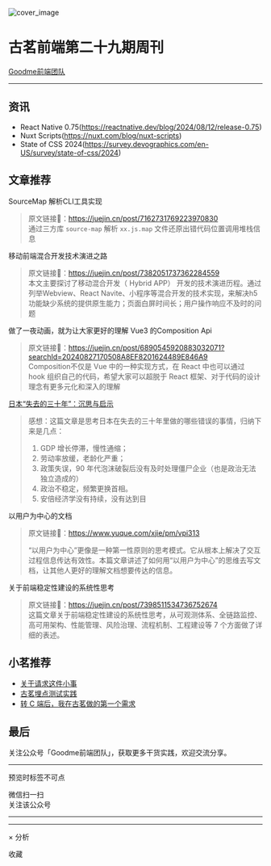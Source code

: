 ![cover_image](https://mmbiz.qpic.cn/sz_mmbiz_jpg/TpB2QHJbiaicGUE1WU7TgWjW8EgWj4uw8eEZLfpzmGHYNiare6010p9j3HgeS5UvgHrYkRWibKUGxKwwjDEd5umJRg/0?wx_fmt=jpeg)

#  古茗前端第二十九期周刊

[ Goodme前端团队 ](javascript:void\(0\);)

__ _ _ _ _

##  资讯

  * React Native 0.75(https://reactnative.dev/blog/2024/08/12/release-0.75) 
  * Nuxt Scripts(https://nuxt.com/blog/nuxt-scripts) 
  * State of CSS 2024(https://survey.devographics.com/en-US/survey/state-of-css/2024) 

##  文章推荐

SourceMap 解析CLI工具实现

> 原文链接🔗：https://juejin.cn/post/7162731769223970830  
>  通过三方库 ` source-map ` 解析 ` xx.js.map ` 文件还原出错代码位置调用堆栈信息

移动前端混合开发技术演进之路

> 原文链接🔗：https://juejin.cn/post/7382051737362284559  
>  本文主要探讨了移动混合开发（ Hybrid APP） 开发的技术演进历程。通过列举Webview、React
> Navite、小程序等混合开发的技术实现，来解决h5功能缺少系统的提供原生能力；页面白屏时间长；用户操作响应不及时的问题

做了一夜动画，就为让大家更好的理解 Vue3 的Composition Api

>
> 原文链接🔗：https://juejin.cn/post/6890545920883032071?searchId=20240827170508A8EF8201624489E846A9  
>  Composition不仅是 Vue 中的一种实现方式，在 React 中也可以通过 hook 组织自己的代码，希望大家可以超脱于 React
> 框架、对于代码的设计理念有更多元化和深入的理解

[ 日本“失去的三十年”：沉思与启示
](https://mp.weixin.qq.com/s?__biz=Mzg3NzYwMzU1MQ==&mid=2247580063&idx=1&sn=dfa35f33e8937c550601ad207888f976&scene=21#wechat_redirect)

> 感想：这篇文章是思考日本在失去的三十年里做的哪些错误的事情，归纳下来是几点：
>
>   1. GDP 增长停滞，慢性通缩；
>   2. 劳动率放缓，老龄化严重；
>   3. 政策失误，90 年代泡沫破裂后没有及时处理僵尸企业（也是政治无法独立造成的）
>   4. 政治不稳定，频繁更换首相。
>   5. 安倍经济学没有持续，没有达到目
>

以用户为中心的文档

> 原文链接🔗：https://www.yuque.com/xjie/pm/vpi313  
>
> “以用户为中心”更像是一种第一性原则的思考模式。它从根本上解决了交互过程信息传达有效性。本篇文章讲述了如何用“以用户为中心”的思维去写文档，让其他人更好的理解文档想要传达的信息。

关于前端稳定性建设的系统性思考

> 原文链接🔗：https://juejin.cn/post/7398511534736752674  
>  这篇文章关于前端稳定性建设的系统性思考，从可观测体系、全链路监控、高可用架构、性能管理、风险治理、流程机制、工程建设等 7 个方面做了详细的表述。

##  小茗推荐

  * [ 关于请求这件小事 ](https://mp.weixin.qq.com/s?__biz=Mzg4OTkwMTY3Mg==&mid=2247486090&idx=1&sn=65e8680b50100d2ce5481182130bdb1d&chksm=cfe58d8df892049bd788a84a1a16c0902f544c1f338a1e04d8f0905707105cf5a5a4e27b5714&token=1153641140&lang=zh_CN&scene=21#wechat_redirect)
  * [ 古茗埋点测试实践 ](https://mp.weixin.qq.com/s?__biz=Mzg4OTkwMTY3Mg==&mid=2247486073&idx=1&sn=a658c6f83f79ecfe956331ee074ed499&chksm=cfe58d7ef8920468e218af83ef2b0fab842ce469da8966e1a657e7b1ad200ef58fc24e9dfb29&token=1153641140&lang=zh_CN&scene=21#wechat_redirect)
  * [ 转 C 端后，我在古茗做的第一个需求 ](https://mp.weixin.qq.com/s?__biz=Mzg4OTkwMTY3Mg==&mid=2247486062&idx=1&sn=02125cb91a4cd7a71855467b0fd30c3d&chksm=cfe58d69f892047ff938acd526068589c1c44ec96aa048ef666771bce9931659b0303972a36a&token=1153641140&lang=zh_CN&scene=21#wechat_redirect)

##  最后

关注公众号「Goodme前端团队」，获取更多干货实践，欢迎交流分享。

* * *

  

预览时标签不可点

微信扫一扫  
关注该公众号





****



****



×  分析

  收藏

